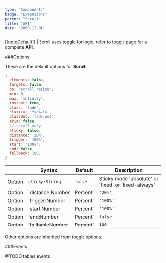 ```yaml
---
type: "Components"
badge: "Extensions"
parent: "Scroll"
title: "API"
date: "2000-12-01"
---
```


[[noteDefault]]
| Scroll uses toggle for logic, refer to [toggle page](/components/toggle/api) for a complete **API**.

###Options

These are the default options for **Scroll**:

```js
{
  elements: false,
  targets: false,
  on: 'scroll resize',
  min: 0,
  max: 'Infinity',
  instant: true,
  class: 'fade',
  classIn: 'fade-in',
  classOut: 'fade-out',
  aria: false,
  // scroll only
  sticky: false,
  distance: '20%',
  trigger: '100%',
  start: '100%',
  end: false,
  fallback: 100,
}
```

<div class="table--scroll">

|                         | Syntax                                    | Default                       | Description                   |
| ----------------------- | ----------------------------------------- | ----------------------------- | ----------------------------- |
| Option                  | `sticky:String`                          | `false`        | Sticky mode 'absolute' or 'fixed' or 'fixed-always'            |
| Option                  | `distance:Number|Percent`                          | `'20%'`        | Activation distance from window's top and bottom            |
| Option                  | `trigger:Number|Percent`                          | `'100%'`        | Activation trigger distance viewport's top and bottom            |
| Option                  | `start:Number|Percent`                          | `'100%'`        | Activation start distance viewport's top and bottom           |
| Option                  | `end:Number|Percent`                          | `false`        | Activation end distance viewport's top and bottom            |
| Option                  | `fallback:Number|Percent`                          | `100`        | Fallback distance when too close to the start and end of the page            |

</div>

Other options are inherited from [toggle options](/components/toggle/api#options).

###Events

@TODO tables events
